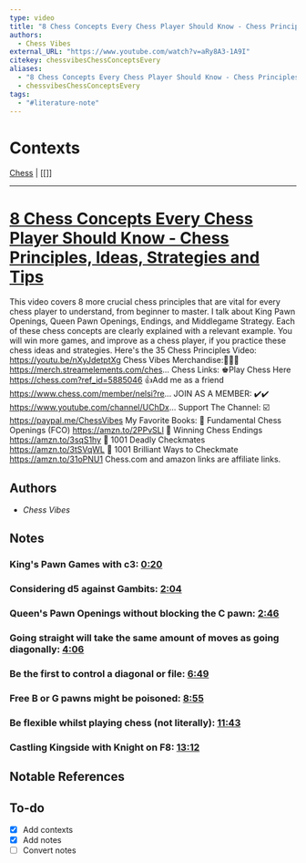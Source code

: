 ```yaml
---
type: video
title: "8 Chess Concepts Every Chess Player Should Know - Chess Principles, Ideas, Strategies and Tips"
authors:
  - Chess Vibes
external_URL: "https://www.youtube.com/watch?v=aRy8A3-1A9I"
citekey: chessvibesChessConceptsEvery
aliases:
  - "8 Chess Concepts Every Chess Player Should Know - Chess Principles, Ideas, Strategies and Tips"
  - chessvibesChessConceptsEvery
tags:
  - "#literature-note"
---
```


# Contexts

[Chess](Chess.md) | \[\[\]\]

---

# [8 Chess Concepts Every Chess Player Should Know - Chess Principles, Ideas, Strategies and Tips](zotero://select/items/chessvibesChessConceptsEvery)

This video covers 8 more crucial chess principles that are vital for every chess player to understand, from beginner to master. I talk about King Pawn Openings, Queen Pawn Openings, Endings, and Middlegame Strategy. Each of these chess concepts are clearly explained with a relevant example. You will win more games, and improve as a chess player, if you practice these chess ideas and strategies. Here's the 35 Chess Principles Video: https://youtu.be/nXyJdetptXg Chess Vibes Merchandise:👕👕👕 https://merch.streamelements.com/ches... Chess Links: ♚Play Chess Here https://chess.com?ref_id=5885046 👍Add me as a friend https://www.chess.com/member/nelsi?re... JOIN AS A MEMBER: ✔️✔️ https://www.youtube.com/channel/UChDx... Support The Channel: ☑️ https://paypal.me/ChessVibes My Favorite Books: 📗 Fundamental Chess Openings (FCO) https://amzn.to/2PPvSLl 📘 Winning Chess Endings https://amzn.to/3sqS1hy 📙 1001 Deadly Checkmates https://amzn.to/3tSVqWL 📒 1001 Brilliant Ways to Checkmate https://amzn.to/31oPNU1 Chess.com and amazon links are affiliate links.

## Authors

* *Chess Vibes*

## Notes

### King's Pawn Games with c3: [0:20](https://www.youtube.com/watch?v=aRy8A3-1A9I&t=20s)

### Considering d5 against Gambits: [2:04](https://www.youtube.com/watch?v=aRy8A3-1A9I&t=124s)

### Queen's Pawn Openings without blocking the C pawn: [2:46](https://www.youtube.com/watch?v=aRy8A3-1A9I&t=166s)

### Going straight will take the same amount of moves as going diagonally: [4:06](https://www.youtube.com/watch?v=aRy8A3-1A9I&t=246s)

### Be the first to control a diagonal or file: [6:49](https://www.youtube.com/watch?v=aRy8A3-1A9I&t=409s)

### Free B or G pawns might be poisoned: [8:55](https://www.youtube.com/watch?v=aRy8A3-1A9I&t=535s)

### Be flexible whilst playing chess (not literally): [11:43](https://www.youtube.com/watch?v=aRy8A3-1A9I&t=703s)

### Castling Kingside with Knight on F8: [13:12](https://www.youtube.com/watch?v=aRy8A3-1A9I&t=792s)

## Notable References

## To-do

* [x] Add contexts
* [x] Add notes
* [ ] Convert notes

